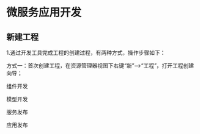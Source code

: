 # 微服务应用开发

## 新建工程

1.通过开发工具完成工程的创建过程，有两种方式，操作步骤如下：

方式一：首次创建工程，在资源管理器视图下右键“新”—&gt;“工程”，打开工程创建向导；

组件开发

模型开发

服务发布

应用发布



